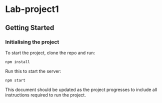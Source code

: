 # Lab-project1

## Getting Started
### Initialising the project
To start the project, clone the repo and run:

`npm install`

Run this to start the server:

`npm start`

This document should be updated as the project progresses to include all
instructions required to run the project.